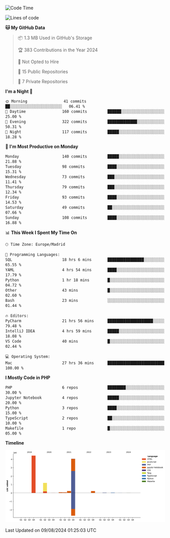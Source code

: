 <!--START_SECTION:waka-->
![Code Time](http://img.shields.io/badge/Code%20Time-306%20hrs%203%20mins-blue)

![Lines of code](https://img.shields.io/badge/From%20Hello%20World%20I%27ve%20Written-10.3%20million%20lines%20of%20code-blue)

**🐱 My GitHub Data** 

> 📦 1.3 MB Used in GitHub's Storage 
 > 
> 🏆 383 Contributions in the Year 2024
 > 
> 🚫 Not Opted to Hire
 > 
> 📜 15 Public Repositories 
 > 
> 🔑 7 Private Repositories 
 > 
**I'm a Night 🦉** 

```text
🌞 Morning                41 commits          ██░░░░░░░░░░░░░░░░░░░░░░░   06.41 % 
🌆 Daytime                160 commits         ██████░░░░░░░░░░░░░░░░░░░   25.00 % 
🌃 Evening                322 commits         █████████████░░░░░░░░░░░░   50.31 % 
🌙 Night                  117 commits         █████░░░░░░░░░░░░░░░░░░░░   18.28 % 
```
📅 **I'm Most Productive on Monday** 

```text
Monday                   140 commits         █████░░░░░░░░░░░░░░░░░░░░   21.88 % 
Tuesday                  98 commits          ████░░░░░░░░░░░░░░░░░░░░░   15.31 % 
Wednesday                73 commits          ███░░░░░░░░░░░░░░░░░░░░░░   11.41 % 
Thursday                 79 commits          ███░░░░░░░░░░░░░░░░░░░░░░   12.34 % 
Friday                   93 commits          ████░░░░░░░░░░░░░░░░░░░░░   14.53 % 
Saturday                 49 commits          ██░░░░░░░░░░░░░░░░░░░░░░░   07.66 % 
Sunday                   108 commits         ████░░░░░░░░░░░░░░░░░░░░░   16.88 % 
```


📊 **This Week I Spent My Time On** 

```text
🕑︎ Time Zone: Europe/Madrid

💬 Programming Languages: 
SQL                      18 hrs 6 mins       ████████████████░░░░░░░░░   65.55 % 
YAML                     4 hrs 54 mins       ████░░░░░░░░░░░░░░░░░░░░░   17.79 % 
Python                   1 hr 18 mins        █░░░░░░░░░░░░░░░░░░░░░░░░   04.72 % 
Other                    43 mins             █░░░░░░░░░░░░░░░░░░░░░░░░   02.60 % 
Bash                     23 mins             ░░░░░░░░░░░░░░░░░░░░░░░░░   01.44 % 

🔥 Editors: 
PyCharm                  21 hrs 56 mins      ████████████████████░░░░░   79.48 % 
IntelliJ IDEA            4 hrs 59 mins       █████░░░░░░░░░░░░░░░░░░░░   18.08 % 
VS Code                  40 mins             █░░░░░░░░░░░░░░░░░░░░░░░░   02.44 % 

💻 Operating System: 
Mac                      27 hrs 36 mins      █████████████████████████   100.00 % 
```

**I Mostly Code in PHP** 

```text
PHP                      6 repos             ████████░░░░░░░░░░░░░░░░░   30.00 % 
Jupyter Notebook         4 repos             █████░░░░░░░░░░░░░░░░░░░░   20.00 % 
Python                   3 repos             ████░░░░░░░░░░░░░░░░░░░░░   15.00 % 
TypeScript               2 repos             ██░░░░░░░░░░░░░░░░░░░░░░░   10.00 % 
Makefile                 1 repo              █░░░░░░░░░░░░░░░░░░░░░░░░   05.00 % 
```



**Timeline**

![Lines of Code chart](https://raw.githubusercontent.com/danisoronellas/danisoronellas/main/assets/bar_graph.png)


 Last Updated on 09/08/2024 01:25:03 UTC
<!--END_SECTION:waka-->
